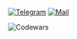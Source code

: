 [![Telegram](https://img.shields.io/badge/Telegram-2CA5E0?style=for-the-badge)](https://t.me/kvrdv)
[![Mail](https://img.shields.io/badge/Mail-D14836?style=for-the-badge)](mailto:s.kovardaev@gmail.com)

![Codewars](https://www.codewars.com/users/kvrdv/badges/large)

